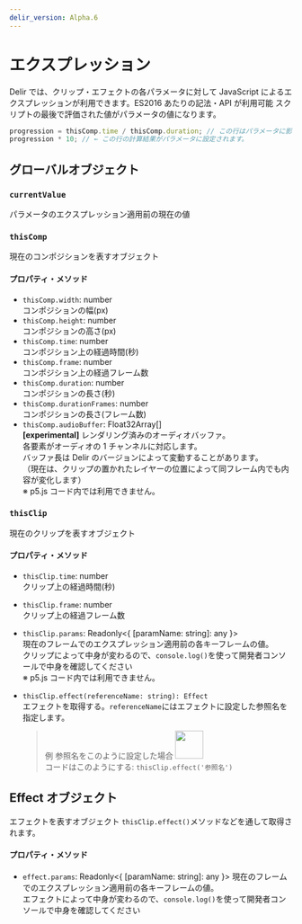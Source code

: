 ```yaml
---
delir_version: Alpha.6
---
```


# エクスプレッション

Delir では、クリップ・エフェクトの各パラメータに対して JavaScript によるエクスプレッションが利用できます。ES2016 あたりの記法・API が利用可能
スクリプトの最後で評価された値がパラメータの値になります。

```javascript
progression = thisComp.time / thisComp.duration; // この行はパラメータに影響を与えません
progression * 10; // ← この行の計算結果がパラメータに設定されます。
```

## グローバルオブジェクト

### `currentValue`

パラメータのエクスプレッション適用前の現在の値

### `thisComp`

現在のコンポジションを表すオブジェクト

#### プロパティ・メソッド

- `thisComp.width`: number<br />
  コンポジションの幅(px)
- `thisComp.height`: number<br />
  コンポジションの高さ(px)
- `thisComp.time`: number<br />
  コンポジション上の経過時間(秒)
- `thisComp.frame`: number<br />
  コンポジション上の経過フレーム数
- `thisComp.duration`: number<br />
  コンポジションの長さ(秒)
- `thisComp.durationFrames`: number<br />
  コンポジションの長さ(フレーム数)
- `thisComp.audioBuffer`: Float32Array[]<br />
  **[experimental]** レンダリング済みのオーディオバッファ。<br />
  各要素がオーディオの 1 チャンネルに対応します。<br />
  バッファ長は Delir のバージョンによって変動することがあります。<br />
  （現在は、クリップの置かれたレイヤーの位置によって同フレーム内でも内容が変化します）<br />
  ※ p5.js コード内では利用できません。

### `thisClip`

現在のクリップを表すオブジェクト

#### プロパティ・メソッド

- `thisClip.time`: number<br />
  クリップ上の経過時間(秒)
- `thisClip.frame`: number<br />
  クリップ上の経過フレーム数
- `thisClip.params`: Readonly&lt;{ [paramName: string]: any }&gt;<br />
  現在のフレームでのエクスプレッション適用前の各キーフレームの値。<br />
  クリップによって中身が変わるので、`console.log()`を使って開発者コンソールで中身を確認してください<br />
  ※ p5.js コード内では利用できません。
- `thisClip.effect(referenceName: string): Effect`<br />
  エフェクトを取得する。`referenceName`にはエフェクトに設定した参照名を指定します。<br />

  > 例
  > 参照名をこのように設定した場合
  > <img src="../../assets/usage/effect-reference-name.png" style='height: 50px' /><br />
  > コードはこのようにする: `thisClip.effect('参照名')`

## Effect オブジェクト

エフェクトを表すオブジェクト
`thisClip.effect()`メソッドなどを通して取得されます。

#### プロパティ・メソッド

- `effect.params`: Readonly<{ [paramName: string]: any }>
  現在のフレームでのエクスプレッション適用前の各キーフレームの値。<br />
  エフェクトによって中身が変わるので、`console.log()`を使って開発者コンソールで中身を確認してください
